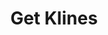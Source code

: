 ---
title: Get Klines
position_number: 1.4
type: get
parameters:
  - name: from
    content: The start time.
  - name: to
    content: The end time.
  - name: resolution
    content: min,hour,day,week,month<br/>
             example：<br/>
             50,24h,1d,1w,1m<br/>
             Minutes don't need units
content_markdown: |-
    If startTime and endTime are not sent, the most recent klines are returned.
    {: .info }
    
    This endpoint retrieves all klines in a specific range.
left_code_blocks:   
  - code_block: |-
      GET /v1.0/markets/{symbol}/klines
    title: HTTP REQUEST
    language: java
right_code_blocks:
  - code_block: |2-
      {
         "data":[
          {
            "0":"1605787212",//time
            "1":0.2,         //open
            "2":0.3,         //heigh
            "3":0.1,         //low
            "4":0.1,         //close
            "5":0.5          //volume
           }
          ], 
         "code": "200", 
         "message": "success"
      }
    title: Response
    language: json
  - code_block: |2-
      {
        "data": null,
        "code": "400",
        "message": "error message here"
      }
    title: Error
    language: json
---